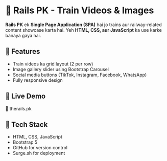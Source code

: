 # 🚆 Rails PK - Train Videos & Images

**Rails PK** ek **Single Page Application (SPA)** hai jo trains aur railway-related content showcase karta hai. Yeh **HTML, CSS, aur JavaScript** ka use karke banaya gaya hai.

## 🌟 Features  
- Train videos ka grid layout (2 per row)
- Image gallery slider using Bootstrap Carousel
- Social media buttons (TikTok, Instagram, Facebook, WhatsApp)
- Fully responsive design 

## 📢 Live Demo 
🔗 therails.pk

## 📌 Tech Stack
- HTML, CSS, JavaScript
- Bootstrap 5
- GitHub for version control
- Surge.sh for deployment
